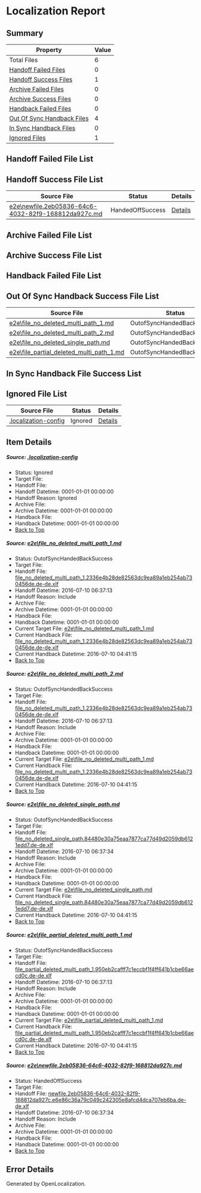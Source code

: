 # <a name='report-top'></a> Localization Report

## Summary
 Property | Value 
 -------- | ----- 
 Total Files | 6
[ Handoff Failed Files ](#handoff-failed-list)| 0
[ Handoff Success Files ](#handoff-success-list)| 1
[ Archive Failed Files ](#archive-failed-list)| 0
[ Archive Success Files ](#archive-success-list)| 0
[ Handback Failed Files ](#handback-failed-list)| 0
[ Out Of Sync Handback Files ](#outofsync-handback-success-list)| 4
[ In Sync Handback Files ](#insync-handback-success-list)| 0
[ Ignored Files ](#ignored-list)| 1

## <a name='handoff-failed-list'></a> Handoff Failed File List

## <a name='handoff-success-list'></a> Handoff Success File List
 Source File | Status | Details 
 ----------- | ------ | ------- 
 [e2e\newfile.2eb05836-64c6-4032-82f9-168812da927c.md](https://github.com/OpenLocalizationTestOrg/oltest/blob/4547c9a7009926d66a2be814525b44b4dc781e81/e2e/newfile.2eb05836-64c6-4032-82f9-168812da927c.md) | HandedOffSuccess | [Details](#8fcfa9a3bdd8700e810ad062cbfd6beece8612835)

## <a name='archive-failed-list'></a> Archive Failed File List

## <a name='archive-success-list'></a> Archive Success File List

## <a name='handback-failed-list'></a> Handback Failed File List

## <a name='outofsync-handback-success-list'></a> Out Of Sync Handback Success File List
 Source File | Status | Details 
 ----------- | ------ | ------- 
 [e2e\file_no_deleted_multi_path_1.md](https://github.com/OpenLocalizationTestOrg/oltest/blob/b06a63f37e88270c0cb9a5cb24a52758650328e7/e2e/file_no_deleted_multi_path_1.md) | OutofSyncHandedBackSuccess | [Details](#4422e90fa7f5bf42462d3d1da2f69a2e4e9444481)
 [e2e\file_no_deleted_multi_path_2.md](https://github.com/OpenLocalizationTestOrg/oltest/blob/4547c9a7009926d66a2be814525b44b4dc781e81/e2e/file_no_deleted_multi_path_2.md) | OutofSyncHandedBackSuccess | [Details](#4422e90fa7f5bf42462d3d1da2f69a2e4e9444482)
 [e2e\file_no_deleted_single_path.md](https://github.com/OpenLocalizationTestOrg/oltest/blob/4547c9a7009926d66a2be814525b44b4dc781e81/e2e/file_no_deleted_single_path.md) | OutofSyncHandedBackSuccess | [Details](#76198b48046b688b6af32b9a6de29210261c52973)
 [e2e\file_partial_deleted_multi_path_1.md](https://github.com/OpenLocalizationTestOrg/oltest/blob/b06a63f37e88270c0cb9a5cb24a52758650328e7/e2e/file_partial_deleted_multi_path_1.md) | OutofSyncHandedBackSuccess | [Details](#96248310bf7950ef1aedebc67558f5f0945581074)

## <a name='insync-handback-success-list'></a> In Sync Handback File Success List

## <a name='ignored-list'></a> Ignored File List
 Source File | Status | Details 
 ----------- | ------ | ------- 
 [.localization-config](https://github.com/OpenLocalizationTestOrg/oltest/blob/4547c9a7009926d66a2be814525b44b4dc781e81/.localization-config) | Ignored | [Details](#3d4f252ac210baf56311d7e97dcc2db10974dbd20)

## Item Details
##### <a name='3d4f252ac210baf56311d7e97dcc2db10974dbd20'></a> Source: [.localization-config](https://github.com/OpenLocalizationTestOrg/oltest/blob/4547c9a7009926d66a2be814525b44b4dc781e81/.localization-config)
* Status: Ignored
* Target File: 
* Handoff File: 
* Handoff Datetime: 0001-01-01 00:00:00
* Handoff Reason: Ignored
* Archive File: 
* Archive Datetime: 0001-01-01 00:00:00
* Handback File: 
* Handback Datetime: 0001-01-01 00:00:00
* [Back to Top](#report-top)

##### <a name='4422e90fa7f5bf42462d3d1da2f69a2e4e9444481'></a> Source: [e2e\file_no_deleted_multi_path_1.md](https://github.com/OpenLocalizationTestOrg/oltest/blob/b06a63f37e88270c0cb9a5cb24a52758650328e7/e2e/file_no_deleted_multi_path_1.md)
* Status: OutofSyncHandedBackSuccess
* Target File: 
* Handoff File: [file_no_deleted_multi_path_1.2336e4b28de82563dc9ea89a1eb254ab730456de.de-de.xlf](https://github.com/OpenLocalizationTestOrg/olhandoff-e2e/blob/32cd81ff51fb3006bec3b918c210ef1e8637f1b6/ol-handoff/OpenLocalizationTestOrg/oltest-dede-fly/ci/mt/file_no_deleted_multi_path_1.2336e4b28de82563dc9ea89a1eb254ab730456de.de-de.xlf)
* Handoff Datetime: 2016-07-10 06:37:13
* Handoff Reason: Include
* Archive File: 
* Archive Datetime: 0001-01-01 00:00:00
* Handback File: 
* Handback Datetime: 0001-01-01 00:00:00
* Current Target File: [e2e\file_no_deleted_multi_path_1.md](https://github.com/OpenLocalizationTestOrg/oltest-dede-fly/blob/b95ab22ff6292b062cfd0cce8c1ba8295987c3e0/e2e/file_no_deleted_multi_path_1.md)
* Current Handback File: [file_no_deleted_multi_path_1.2336e4b28de82563dc9ea89a1eb254ab730456de.de-de.xlf](https://github.com/OpenLocalizationTestOrg/olhandback-e2e/blob/146096e56b6a2c3d914421b046e7ce2e1a505634/ol-handback/OpenLocalizationTestOrg/oltest-dede-fly/ci/mt/file_no_deleted_multi_path_1.2336e4b28de82563dc9ea89a1eb254ab730456de.de-de.xlf)
* Current Handback Datetime: 2016-07-10 04:41:15
* [Back to Top](#report-top)

##### <a name='4422e90fa7f5bf42462d3d1da2f69a2e4e9444482'></a> Source: [e2e\file_no_deleted_multi_path_2.md](https://github.com/OpenLocalizationTestOrg/oltest/blob/4547c9a7009926d66a2be814525b44b4dc781e81/e2e/file_no_deleted_multi_path_2.md)
* Status: OutofSyncHandedBackSuccess
* Target File: 
* Handoff File: [file_no_deleted_multi_path_1.2336e4b28de82563dc9ea89a1eb254ab730456de.de-de.xlf](https://github.com/OpenLocalizationTestOrg/olhandoff-e2e/blob/32cd81ff51fb3006bec3b918c210ef1e8637f1b6/ol-handoff/OpenLocalizationTestOrg/oltest-dede-fly/ci/mt/file_no_deleted_multi_path_1.2336e4b28de82563dc9ea89a1eb254ab730456de.de-de.xlf)
* Handoff Datetime: 2016-07-10 06:37:13
* Handoff Reason: Include
* Archive File: 
* Archive Datetime: 0001-01-01 00:00:00
* Handback File: 
* Handback Datetime: 0001-01-01 00:00:00
* Current Target File: [e2e\file_no_deleted_multi_path_1.md](https://github.com/OpenLocalizationTestOrg/oltest-dede-fly/blob/b95ab22ff6292b062cfd0cce8c1ba8295987c3e0/e2e/file_no_deleted_multi_path_1.md)
* Current Handback File: [file_no_deleted_multi_path_1.2336e4b28de82563dc9ea89a1eb254ab730456de.de-de.xlf](https://github.com/OpenLocalizationTestOrg/olhandback-e2e/blob/146096e56b6a2c3d914421b046e7ce2e1a505634/ol-handback/OpenLocalizationTestOrg/oltest-dede-fly/ci/mt/file_no_deleted_multi_path_1.2336e4b28de82563dc9ea89a1eb254ab730456de.de-de.xlf)
* Current Handback Datetime: 2016-07-10 04:41:15
* [Back to Top](#report-top)

##### <a name='76198b48046b688b6af32b9a6de29210261c52973'></a> Source: [e2e\file_no_deleted_single_path.md](https://github.com/OpenLocalizationTestOrg/oltest/blob/4547c9a7009926d66a2be814525b44b4dc781e81/e2e/file_no_deleted_single_path.md)
* Status: OutofSyncHandedBackSuccess
* Target File: 
* Handoff File: [file_no_deleted_single_path.84480e30a75eaa7877ca77d49d2059db6121edd7.de-de.xlf](https://github.com/OpenLocalizationTestOrg/olhandoff-e2e/blob/63cee30afc5a4c24f6e1b0bf8772eefe0ae61a21/ol-handoff/OpenLocalizationTestOrg/oltest-dede-fly/ci/mt/file_no_deleted_single_path.84480e30a75eaa7877ca77d49d2059db6121edd7.de-de.xlf)
* Handoff Datetime: 2016-07-10 06:37:34
* Handoff Reason: Include
* Archive File: 
* Archive Datetime: 0001-01-01 00:00:00
* Handback File: 
* Handback Datetime: 0001-01-01 00:00:00
* Current Target File: [e2e\file_no_deleted_single_path.md](https://github.com/OpenLocalizationTestOrg/oltest-dede-fly/blob/b95ab22ff6292b062cfd0cce8c1ba8295987c3e0/e2e/file_no_deleted_single_path.md)
* Current Handback File: [file_no_deleted_single_path.84480e30a75eaa7877ca77d49d2059db6121edd7.de-de.xlf](https://github.com/OpenLocalizationTestOrg/olhandback-e2e/blob/146096e56b6a2c3d914421b046e7ce2e1a505634/ol-handback/OpenLocalizationTestOrg/oltest-dede-fly/ci/mt/file_no_deleted_single_path.84480e30a75eaa7877ca77d49d2059db6121edd7.de-de.xlf)
* Current Handback Datetime: 2016-07-10 04:41:15
* [Back to Top](#report-top)

##### <a name='96248310bf7950ef1aedebc67558f5f0945581074'></a> Source: [e2e\file_partial_deleted_multi_path_1.md](https://github.com/OpenLocalizationTestOrg/oltest/blob/b06a63f37e88270c0cb9a5cb24a52758650328e7/e2e/file_partial_deleted_multi_path_1.md)
* Status: OutofSyncHandedBackSuccess
* Target File: 
* Handoff File: [file_partial_deleted_multi_path_1.950eb2cafff7c1eccbf1f4ff641b1cbe66aecd0c.de-de.xlf](https://github.com/OpenLocalizationTestOrg/olhandoff-e2e/blob/32cd81ff51fb3006bec3b918c210ef1e8637f1b6/ol-handoff/OpenLocalizationTestOrg/oltest-dede-fly/ci/mt/file_partial_deleted_multi_path_1.950eb2cafff7c1eccbf1f4ff641b1cbe66aecd0c.de-de.xlf)
* Handoff Datetime: 2016-07-10 06:37:13
* Handoff Reason: Include
* Archive File: 
* Archive Datetime: 0001-01-01 00:00:00
* Handback File: 
* Handback Datetime: 0001-01-01 00:00:00
* Current Target File: [e2e\file_partial_deleted_multi_path_1.md](https://github.com/OpenLocalizationTestOrg/oltest-dede-fly/blob/b95ab22ff6292b062cfd0cce8c1ba8295987c3e0/e2e/file_partial_deleted_multi_path_1.md)
* Current Handback File: [file_partial_deleted_multi_path_1.950eb2cafff7c1eccbf1f4ff641b1cbe66aecd0c.de-de.xlf](https://github.com/OpenLocalizationTestOrg/olhandback-e2e/blob/146096e56b6a2c3d914421b046e7ce2e1a505634/ol-handback/OpenLocalizationTestOrg/oltest-dede-fly/ci/mt/file_partial_deleted_multi_path_1.950eb2cafff7c1eccbf1f4ff641b1cbe66aecd0c.de-de.xlf)
* Current Handback Datetime: 2016-07-10 04:41:15
* [Back to Top](#report-top)

##### <a name='8fcfa9a3bdd8700e810ad062cbfd6beece8612835'></a> Source: [e2e\newfile.2eb05836-64c6-4032-82f9-168812da927c.md](https://github.com/OpenLocalizationTestOrg/oltest/blob/4547c9a7009926d66a2be814525b44b4dc781e81/e2e/newfile.2eb05836-64c6-4032-82f9-168812da927c.md)
* Status: HandedOffSuccess
* Target File: 
* Handoff File: [newfile.2eb05836-64c6-4032-82f9-168812da927c.e6e86c36a79c049c242305e8afcd4dca707eb6ba.de-de.xlf](https://github.com/OpenLocalizationTestOrg/olhandoff-e2e/blob/63cee30afc5a4c24f6e1b0bf8772eefe0ae61a21/ol-handoff/OpenLocalizationTestOrg/oltest-dede-fly/ci/mt/newfile.2eb05836-64c6-4032-82f9-168812da927c.e6e86c36a79c049c242305e8afcd4dca707eb6ba.de-de.xlf)
* Handoff Datetime: 2016-07-10 06:37:34
* Handoff Reason: Include
* Archive File: 
* Archive Datetime: 0001-01-01 00:00:00
* Handback File: 
* Handback Datetime: 0001-01-01 00:00:00
* [Back to Top](#report-top)


## Error Details

Generated by OpenLocalization.
